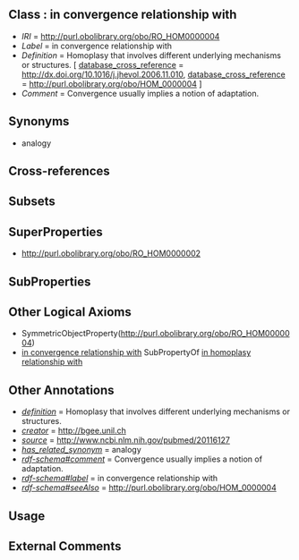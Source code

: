 
## Class : in convergence relationship with

 * *IRI* = http://purl.obolibrary.org/obo/RO_HOM0000004
 * *Label* = in convergence relationship with
 * *Definition* = Homoplasy that involves different underlying mechanisms or structures. [ [database_cross_reference](../../ef/oboInOwl#hasDbXref.md) = http://dx.doi.org/10.1016/j.jhevol.2006.11.010, [database_cross_reference](../../ef/oboInOwl#hasDbXref.md) = http://purl.obolibrary.org/obo/HOM_0000004 ]
 * *Comment* = Convergence usually implies a notion of adaptation.

## Synonyms

 * analogy

## Cross-references


## Subsets


## SuperProperties

 * <http://purl.obolibrary.org/obo/RO_HOM0000002>

## SubProperties


## Other Logical Axioms

 * SymmetricObjectProperty(<http://purl.obolibrary.org/obo/RO_HOM0000004>)
 * [in convergence relationship with](../../RO/04/RO_HOM0000004.md) SubPropertyOf [in homoplasy relationship with](../../RO/02/RO_HOM0000002.md)

## Other Annotations

 * *[definition](../../IAO/15/IAO_0000115.md)* = Homoplasy that involves different underlying mechanisms or structures.
 * *[creator](../../or/creator.md)* = http://bgee.unil.ch
 * *[source](../../ce/source.md)* = http://www.ncbi.nlm.nih.gov/pubmed/20116127
 * *[has_related_synonym](../../ym/oboInOwl#hasRelatedSynonym.md)* = analogy
 * *[rdf-schema#comment](../../nt/rdf-schema#comment.md)* = Convergence usually implies a notion of adaptation.
 * *[rdf-schema#label](../../el/rdf-schema#label.md)* = in convergence relationship with
 * *[rdf-schema#seeAlso](../../so/rdf-schema#seeAlso.md)* = http://purl.obolibrary.org/obo/HOM_0000004

## Usage


## External Comments

